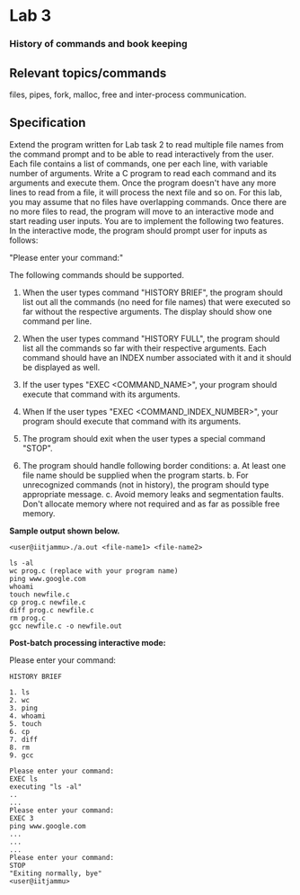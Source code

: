 # Lab 3

### History of commands and book keeping

## Relevant topics/commands

files, pipes, fork, malloc, free and inter-process communication.

## Specification

Extend the program written for Lab task 2 to read multiple file names from the command prompt and to be able to read interactively from the user.
Each file contains a list of commands, one per each line, with variable number of arguments. Write a C program to read each command and its arguments and execute them. Once the program doesn't have any more lines to read from a file, it will process the next file and so on. For this lab, you may assume that no files have overlapping commands. Once there are no more files to read, the program will move to an interactive mode and start reading user inputs. You are to implement the following two features. In the interactive mode, the program should prompt user for inputs as follows:<br />

"Please enter your command:"<br />

The following commands should be supported.

1.  When the user types command "HISTORY BRIEF", the program should list out all the commands (no need for file names) that were executed so far without the respective arguments. The display should show one command per line.

2.  When the user types command "HISTORY FULL", the program should list all the commands so far with their respective arguments. Each command should have an INDEX number associated with it and it should be displayed as well.

3.  If the user types "EXEC <COMMAND_NAME>", your program should execute that command with its arguments.

4.  When If the user types "EXEC <COMMAND_INDEX_NUMBER>", your program should execute that command with its arguments.

5.  The program should exit when the user types a special command "STOP".

6.  The program should handle following border conditions:
    a. At least one file name should be supplied when the program starts.
    b. For unrecognized commands (not in history), the program should type appropriate message.
    c. Avoid memory leaks and segmentation faults. Don't allocate memory where not required and as far as possible free memory.

**Sample output shown below.** <br />

```
<user@iitjammu>./a.out <file-name1> <file-name2>
```

```
ls -al
wc prog.c (replace with your program name)
ping www.google.com
whoami
touch newfile.c
cp prog.c newfile.c
diff prog.c newfile.c
rm prog.c
gcc newfile.c -o newfile.out
```

**Post-batch processing interactive mode:**<br />

Please enter your command:<br />

```
HISTORY BRIEF
```

```
1. ls
2. wc
3. ping
4. whoami
5. touch
6. cp
7. diff
8. rm
9. gcc
```

```
Please enter your command:
EXEC ls
executing "ls -al"
..
...
Please enter your command:
EXEC 3
ping www.google.com
...
...
...
Please enter your command:
STOP
"Exiting normally, bye"
<user@iitjammu>
```
